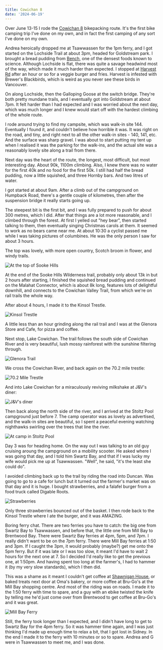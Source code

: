 ```yaml
---
title: Cowichan 8
date: '2024-06-19'
---
```


Over June 13-15 I rode the [Cowichan 8](https://bikepacking.com/routes/cowichan-valley-8/) bikepacking route. It's the first bike camping trip I've done on my own, and in fact the first camping of any sort I've done on my own.

Andrea heroically dropped me at Tsawwassen for the 1pm ferry, and I got started on the Lochside Trail at about 3pm, headed for Goldstream park. I brought a bread pudding from [Bench](https://www.thebenchbakehouse.com/), one of the densest foods known to science. Although Lochside is flat, there was quite a savage headwind most of the way, which made it much harder than expected. I stopped at [Harvest Rd](https://www.harvestrd.com/) after an hour or so for a veggie burger and fries. Harvest is infested with Brewer's Blackbirds, which is weird as you never see these birds in Vancouver.

On along Lochside, then the Galloping Goose at the switch bridge. They're both pretty mundane trails, and I eventually got into Goldstream at about 7pm. It felt harder than I had expected and I was worried about the next day, which was much longer and I knew would start off with the hardest climbing of the whole route.

I rode around trying to find my campsite, which was walk-in site 144. Eventually I found it, and couldn't believe how horrible it was. It was right on the road, and tiny, and right next to all the other walk-in sites - 140, 141, etc. And the surface was sharp gravel. I was about to start putting my tent up when I realised it was the parking for the walk-ins, and the actual site was a reasonably lovely site along a trail from there.

Next day was the heart of the route, the longest, most difficult, but most interesting day. About 90k, 1100m climbing. Also, I knew there was no water for the first 40k and no food for the first 50k. I still had half the bread pudding, now a little squished, and three Hornby bars. And two litres of water.

I got started at about 9am. After a climb out of the campground on Humpback Road, there's a gentle couple of kilometres, then after the suspension bridge it really starts going up.

The steepest bit is the first bit, and I was fully prepared to push for about 300 metres, which I did. After that things are a lot more reasonable, and I climbed through the forest. At first I yelled out "hey bear", then started talking to them, then eventually singing Christmas carols at them. It seemed to work as no bears came near me. At about 10:30 a cyclist passed me while I was taking pictures of columbines. He was the only person I saw for about 3 hours.

The top was lovely, with more open country, Scotch broom in flower, and windy trails.

![At the top of Sooke Hills](/images/cowichan-8/top-of-sooke-hills.jpeg)

At the end of the Sooke Hills Wilderness trail, probably only about 13k in but 2 hours after starting, I finished the squished bread pudding and continued on the Malahat Connector, which is about 8k long, features lots of delightful downhill, and connects to the Cowichan Valley Trail, from which we're on rail trails the whole way.

After about 4 hours, I made it to the Kinsol Trestle.

![Kinsol Trestle](/images/cowichan-8/kinsol-trestle.jpeg)

A little less than an hour grinding along the rail trail and I was at the Glenora Store and Cafe, for pizza and coffee.

Next stop, Lake Cowichan. The trail follows the south side of Cowichan River and is very beautiful, lush mossy rainforest with the sunshine filtering through.

![Glenora Trail](/images/cowichan-8/glenora-trail.jpeg)

We cross the Cowichan River, and back again on the 70.2 mile trestle:

![70.2 Mile Trestle](/images/cowichan-8/70.2-mile-trestle.jpeg)

And into Lake Cowichan for a miraculously reviving milkshake at J&V's diner:

![J&V's diner](/images/cowichan-8/J-and-Vs.jpeg)

Then back along the north side of the river, and I arrived at the Stoltz Pool campground just before 7. The camp operator was as lovely as advertised, and the walk-in sites are beautiful, so I spent a peaceful evening watching nighthawks swirling over the trees that line the river.

![At camp in Stoltz Pool](/images/cowichan-8/stoltz-camp.jpeg)

Day 3 was for heading home. On the way out I was talking to an old guy cruising aroung the campground on a mobility scooter. He asked where I was going that day, and I told him Swartz Bay, and that if I was lucky my wife would pick me up at Tsawwassen. "Well", he said, "it's the least she could do".

I avoided climbing back up to the trail by riding the road into Duncan. Was going to go to a cafe for lunch but it turned out the farmer's market was on that day and it is huge. I bought strawberries, and a falafel burger from a food truck called Digable Roots.

![Strawberries](/images/cowichan-8/strawberries.jpeg)

Only three strawberries bounced out of the basket. I then rode back to the Kinsol Trestle where I ate the burger, and it was AMAZING.

Boring ferry chat. There are two ferries you have to catch: the big one from Swartz Bay to Tsawwassen, and before that, the little one from Mill Bay to Brentwood Bay. There were Swartz Bay ferries at 4pm, 5pm, and 7pm. I really didn't want to be on the 7pm ferry. There were Mill Bay ferries at 1:50 and 3pm. If I caught the 3pm, it would probably (maybe?) get me onto the 5pm ferry. But if it was late or I was too slow, it meant I'd have to wait 2 hours for the next one at 7. So I decided I'd really like to get the previous one, at 1:50pm. And having spent too long at the farmer's, I had to hammer it (by my very slow standards), which I then did.

This was a shame as it meant I couldn't get coffee at [Shawnigan House](https://www.shawnigancoffee.com/), or baked treats next door at Oma's bakery, or more coffee at Bru-Go's at the Mill Bay shopping centre. And most of the riding was on roads. I made it to the 1:50 ferry with time to spare, and a guy with an ebike twisted the knife by telling me he'd just come over from Brentwood to get coffee at Bru-Go's and it was great.

![Mill Bay Ferry](/images/cowichan-8/mill-bay-ferry.jpeg)

Still, the ferry took longer than I expected, and I didn't have long to get to Swartz Bay for the 4pm ferry. So it was hammer time again, and I was just thinking I'd made up enough time to relax a bit, that I got lost in Sidney. In the end I made it to the ferry with 10 minutes or so to spare. Andrea and G were in Tsawwassen to meet me, and I was done.
